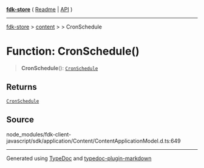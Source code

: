 [**fdk-store**](../../../README.md) ( [Readme](../../../README.md) \| [API](../../../API.md) )

---

[fdk-store](../../../API.md) > [content](../../README.md) > [<internal>](../README.md) > CronSchedule

# Function: CronSchedule()

> **CronSchedule**(): [`CronSchedule`](../type-aliases/type-alias.CronSchedule.md)

## Returns

[`CronSchedule`](../type-aliases/type-alias.CronSchedule.md)

## Source

node_modules/fdk-client-javascript/sdk/application/Content/ContentApplicationModel.d.ts:649

---

Generated using [TypeDoc](https://typedoc.org/) and [typedoc-plugin-markdown](https://www.npmjs.com/package/typedoc-plugin-markdown)
